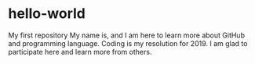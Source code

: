 # hello-world
My first repository
My name is, and I am here to learn more about GitHub and programming language.
Coding is my resolution for 2019.
I am glad to participate here and learn more from others. 
